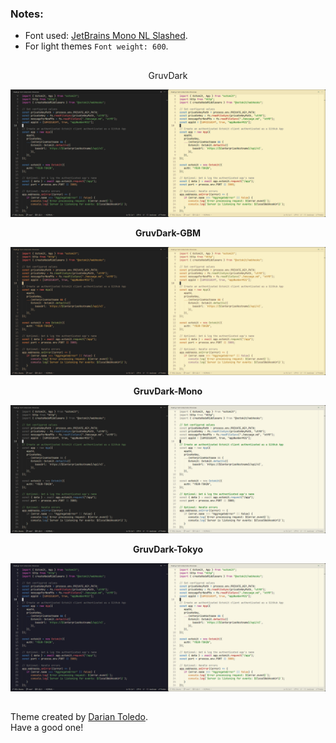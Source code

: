 ### Notes:
- Font used: [JetBrains Mono NL Slashed](https://github.com/sharpjs/JetBrainsMonoSlashed).
- For light themes `Font weight: 600`.

##

<center>GruvDark</center>

![GruvDark](images/gruvdark.jpg)

<p style="text-align:center; font-weight:bold;">GruvDark-GBM</p>

![GruvDark-GBM](images/gruvdark-gbm.jpg)

<p style="text-align:center; font-weight:bold;">GruvDark-Mono</p>

![GruvDark-Mono](images/gruvdark-mono.jpg)

<p style="text-align:center; font-weight:bold;">GruvDark-Tokyo</p>

![GruvDark-Tokyo](images/gruvdark-tokyo.jpg)

## 

Theme created by <a href="https://github.com/darianmorat">Darian Toledo</a>.<br />
Have a good one!
